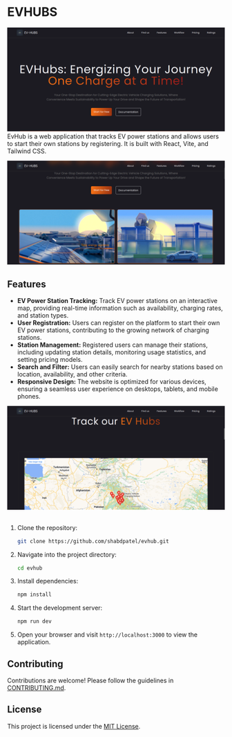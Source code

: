 # EVHUBS

![Herosection](/src/assets/Screenshot1.png)
EvHub is a web application that tracks EV power stations and allows users to start their own stations by registering. It is built with React, Vite, and Tailwind CSS.

![](/src/assets/Screenshot2.png)
## Features

- **EV Power Station Tracking:** Track EV power stations on an interactive map, providing real-time information such as availability, charging rates, and station types.
- **User Registration:** Users can register on the platform to start their own EV power stations, contributing to the growing network of charging stations.
- **Station Management:** Registered users can manage their stations, including updating station details, monitoring usage statistics, and setting pricing models.
- **Search and Filter:** Users can easily search for nearby stations based on location, availability, and other criteria.
- **Responsive Design:** The website is optimized for various devices, ensuring a seamless user experience on desktops, tablets, and mobile phones.

![](/src/assets/Screenshot3.png)

## 

1. Clone the repository:

    ```bash
    git clone https://github.com/shabdpatel/evhub.git
    ```

2. Navigate into the project directory:

    ```bash
    cd evhub
    ```

3. Install dependencies:

    ```bash
    npm install
    ```

4. Start the development server:

    ```bash
    npm run dev
    ```

5. Open your browser and visit `http://localhost:3000` to view the application.

## Contributing

Contributions are welcome! Please follow the guidelines in [CONTRIBUTING.md](CONTRIBUTING.md).

## License

This project is licensed under the [MIT License](LICENSE).
